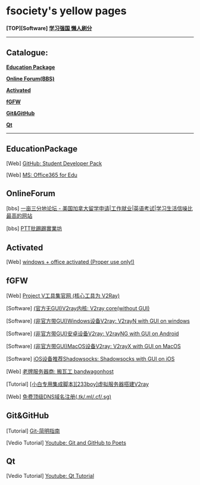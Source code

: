# fsociety's yellow pages

**[TOP][Software] [学习强国 懒人刷分](https://github.com/fuck-xuexiqiangguo/Fuck-XueXiQiangGuo)**

______

## Catalogue:

__[Education Package](#EducationPackage)__

__[Online Forum(BBS)](#OnlineForum)__

__[Activated](#Activated)__

__[fGFW](#fGFW)__

__[Git&GitHub](#Git&GitHub)__

__[Qt](#Qt)__

__________

## EducationPackage

[Web] [GitHub: Student Developer Pack](https://education.github.com/pack)

[Web] [MS: Office365 for Edu](https://products.office.com/en-us/student/office-in-education?tab=students)

## OnlineForum

[bbs] [一亩三分地论坛 - 美国加拿大留学申请|工作就业|英语考试|学习生活信噪比最高的网站](https://www.1point3acres.com/bbs/)

[bbs] [PTT批踢踢實業坊](https://www.ptt.cc/bbs/index.html)

## Activated

[Web] [windows + office activated (Proper use only!)](https://v0v.bid/)

## fGFW

[Web] [Project V工具集官网 (核心工具为 V2Ray)](https://www.v2ray.com/)

[Software] [(官方无GUI)V2ray内核: V2ray core(without GUI)](https://github.com/v2ray/v2ray-core)

[Software] [(非官方带GUI)Windows设备V2ray: V2rayN with GUI on windows](https://github.com/2dust/v2rayN)

[Software] [(非官方带GUI)安卓设备V2ray: V2rayNG with GUI on Android](https://github.com/2dust/v2rayNG)

[Software] [(非官方带GUI)MacOS设备V2ray: V2rayX with GUI on MacOS](https://github.com/Cenmrev/V2RayX)

[Software] [iOS设备推荐Shadowsocks: Shadowsocks with GUI on iOS](https://github.com/shadowsocks/shadowsocks-iOS)

[Web] [老牌服务器商: 搬瓦工 bandwagonhost](https://bandwagonhost.com/)

[Tutorial] [[小白专用集成脚本][233boy]虚拟服务器搭建V2ray](https://233v2.com/post/1/)

[Web] [免费顶级DNS域名注册(.tk/.ml/.cf/.sg)](https://my.freenom.com/)

## Git&GitHub

[Tutorial] [Git-简明指南](http://rogerdudler.github.io/git-guide/index.zh.html)

[Vedio Tutorial] [Youtube: Git and GitHub to Poets](https://www.youtube.com/playlist?list=PLRqwX-V7Uu6ZF9C0YMKuns9sLDzK6zoiV)

## Qt

[Vedio Tutorial] [Youtube: Qt Tutorial](https://www.youtube.com/watch?v=I96uPDifZ1w&list=PLGLfVvz_LVvQrqLpBB4Sfz7gxMN9shP6v)
